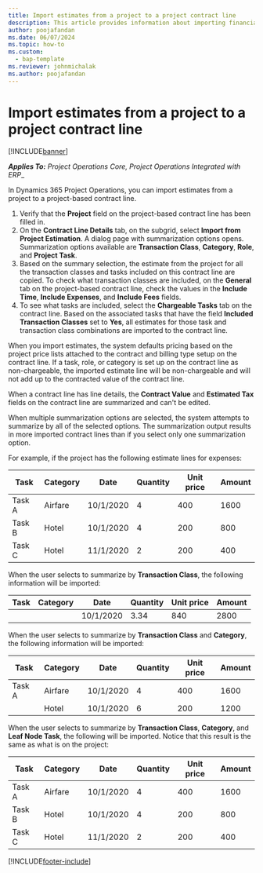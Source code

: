 ```yaml
---
title: Import estimates from a project to a project contract line
description: This article provides information about importing financial estimates from a project to a contract line.
author: poojafandan
ms.date: 06/07/2024
ms.topic: how-to
ms.custom: 
  - bap-template
ms.reviewer: johnmichalak
ms.author: poojafandan
---
```


# Import estimates from a project to a project contract line

[!INCLUDE[banner](../../includes/banner.md)]

_**Applies To:** Project Operations Core, Project Operations Integrated with ERP__

In Dynamics 365 Project Operations, you can import estimates from a project to a project-based contract line.

1. Verify that the **Project** field on the project-based contract line has been filled in.
2. On the **Contract Line Details** tab, on the subgrid, select **Import from Project Estimation**. A dialog page with summarization options opens. Summarization options available are **Transaction Class**, **Category**, **Role**, and **Project Task**.
3. Based on the summary selection, the estimate from the project for all the transaction classes and tasks included on this contract line are copied. To check what transaction classes are included, on the **General** tab on the project-based contract line, check the values in the **Include Time**, **Include Expenses**, and **Include Fees** fields. 
4. To see what tasks are included, select the **Chargeable Tasks** tab on the contract line. Based on the associated tasks that have the field **Included Transaction Classes** set to **Yes**, all estimates for those task and transaction class combinations are imported to the contract line.

When you import estimates, the system defaults pricing based on the project price lists attached to the contract and billing type setup on the contract line. If a task, role, or category is set up on the contract line as non-chargeable, the imported estimate line will be non-chargeable and will not add up to the contracted value of the contract line.

When a contract line has line details, the **Contract Value** and **Estimated Tax** fields on the contract line are summarized and can't be edited.

When multiple summarization options are selected, the system attempts to summarize by all of the selected options. The summarization output results in more imported contract lines than if you select only one summarization option.

For example, if the project has the following estimate lines for expenses:

| Task | Category | Date | Quantity | Unit price | Amount |
| --- | --- | --- | --- | --- | --- |
| Task A | Airfare | 10/1/2020 | 4 | 400 | 1600 |
| Task B | Hotel | 10/1/2020 | 4 | 200 | 800 |
| Task C | Hotel | 11/1/2020 | 2 | 200 | 400 |

When the user selects to summarize by **Transaction Class**, the following information will be imported:

| Task | Category | Date | Quantity | Unit price | Amount |
| --- | --- | --- | --- | --- | --- |
| &nbsp; | &nbsp; | 10/1/2020 | 3.34 | 840 | 2800 |

When the user selects to summarize by **Transaction Class** and **Category**, the following information will be imported:

| Task | Category | Date | Quantity | Unit price | Amount |
| --- | --- | --- | --- | --- | --- |
| Task A | Airfare | 10/1/2020 | 4 | 400 | 1600 |
| &nbsp;| Hotel | 10/1/2020 | 6 | 200 | 1200 |

When the user selects to summarize by **Transaction Class**, **Category**, and **Leaf Node Task**, the following will be imported. Notice that this result is the same as what is on the project:

| Task | Category | Date | Quantity | Unit price | Amount |
| --- | --- | --- | --- | --- | --- |
| Task A | Airfare | 10/1/2020 | 4 | 400 | 1600 |
| Task B | Hotel | 10/1/2020 | 4 | 200 | 800 |
| Task C | Hotel | 11/1/2020 | 2 | 200 | 400 |


[!INCLUDE[footer-include](../../includes/footer-banner.md)]
